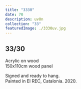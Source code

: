 ```yaml
---
title: "3330"
date: 70
description: uvOn
collection: "33"
featuredImage: ./3330uv.jpg
---
```


## 33/30

Acrylic on wood<br/>
150x110cm wood panel

Signed and ready to hang.<br/>
Painted in El REC, Catalonia. 2020.